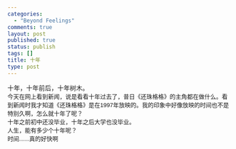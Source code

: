 ```yaml
--- 
categories: 
  - "Beyond Feelings"
comments: true
layout: post
published: true
status: publish
tags: []
title: 十年
type: post
---
```

<div id="msgcns!5F971C000415D85F!666" class="bvMsg">
<div>十年，十年前后，十年树木。</div>
<div><font face="Tahoma,Helvetica,Sans-Serif"><font size="2">今天在网上看到新闻，说是看看十年过去了，昔日《还珠格格》的主角都在做什么。看到新闻时我才知道《还珠格格》是在1997年放映的。我的印象中好像放映的时间也不是特别久啊，怎么就十年了呢？</font></font></div>
<div><font face="Tahoma" size="2">十年之前初中还没毕业，十年之后大学也没毕业。</font></div>
<div><font face="Tahoma" size="2">人生，能有多少个十年呢？</font></div>
<div><font face="Tahoma" size="2">时间.......真的好快啊</font></div>
</div>
